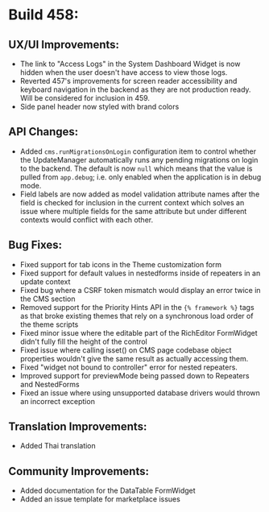 # Build 458:

## UX/UI Improvements:
- The link to "Access Logs" in the System Dashboard Widget is now hidden when the user doesn't have access to view those logs.
- Reverted 457's improvements for screen reader accessibility and keyboard navigation in the backend as they are not production ready. Will be considered for inclusion in 459.
- Side panel header now styled with brand colors

## API Changes:
- Added `cms.runMigrationsOnLogin` configuration item to control whether the UpdateManager automatically runs any pending migrations on login to the backend. The default is now `null` which means that the value is pulled from `app.debug`; i.e. only enabled when the application is in debug mode.
- Field labels are now added as model validation attribute names after the field is checked for inclusion in the current context which solves an issue where multiple fields for the same attribute but under different contexts would conflict with each other.

## Bug Fixes:
- Fixed support for tab icons in the Theme customization form
- Fixed support for default values in nestedforms inside of repeaters in an update context
- Fixed bug where a CSRF token mismatch would display an error twice in the CMS section
- Removed support for the Priority Hints API in the `{% framework %}` tags as that broke existing themes that rely on a synchronous load order of the theme scripts
- Fixed minor issue where the editable part of the RichEditor FormWidget didn't fully fill the height of the control
- Fixed issue where calling isset() on CMS page codebase object properties wouldn't give the same result as actually accessing them.
- Fixed "widget not bound to controller" error for nested repeaters.
- Improved support for previewMode being passed down to Repeaters and NestedForms
- Fixed an issue where using unsupported database drivers would thrown an incorrect exception

## Translation Improvements:
- Added Thai translation

## Community Improvements:
- Added documentation for the DataTable FormWidget
- Added an issue template for marketplace issues